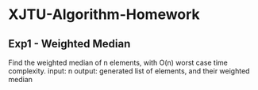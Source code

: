# XJTU-Algorithm-Homework
## Exp1 - Weighted Median
Find the weighted median of n elements, with O(n) worst case time complexity.
input: n
output: generated list of elements, and their weighted median
